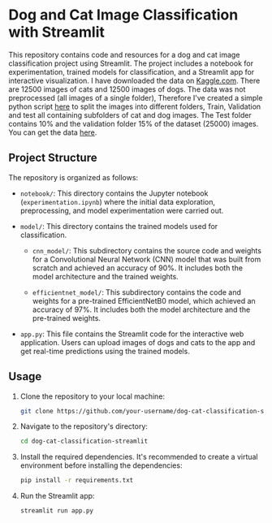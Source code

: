 # Dog and Cat Image Classification with Streamlit

This repository contains code and resources for a dog and cat image classification project using Streamlit. The project includes a notebook for experimentation, trained models for classification, and a Streamlit app for interactive visualization.
I have downloaded the data on [Kaggle.com](https://www.kaggle.com/). There are 12500 images of cats and 12500 images of dogs. The data was not preprocessed (all images of a single folder), Therefore I've created a simple python script [here](https://drive.google.com/file/d/1sivJQm4nJLSNLnC-D9gonHQdTPq6xnAH/view?usp=sharing) to split the images into different folders, Train, Validation and test all containing subfolders of cat and dog images. The Test folder contains 10% and the validation folder 15% of the dataset (25000) images.
You can get the data [here](https://drive.google.com/file/d/1w2Z-XREFr7bCLfLCJ5dKPo4osOsjjZxx/view?usp=sharing).

## Project Structure

The repository is organized as follows:

- `notebook/`: This directory contains the Jupyter notebook (`experimentation.ipynb`) where the initial data exploration, preprocessing, and model experimentation were carried out.

- `model/`: This directory contains the trained models used for classification.

  - `cnn_model/`: This subdirectory contains the source code and weights for a Convolutional Neural Network (CNN) model that was built from scratch and achieved an accuracy of 90%. It includes both the model architecture and the trained weights.

  - `efficientnet_model/`: This subdirectory contains the code and weights for a pre-trained EfficientNetB0 model, which achieved an accuracy of 97%. It includes both the model architecture and the pre-trained weights.

- `app.py`: This file contains the Streamlit code for the interactive web application. Users can upload images of dogs and cats to the app and get real-time predictions using the trained models.

## Usage

1. Clone the repository to your local machine:

   ```bash
   git clone https://github.com/your-username/dog-cat-classification-streamlit.git

2. Navigate to the repository's directory:

   ```bash
   cd dog-cat-classification-streamlit
   
3. Install the required dependencies. It's recommended to create a virtual environment before installing the dependencies:

   ```bash
   pip install -r requirements.txt

4. Run the Streamlit app:

    ```bash
    streamlit run app.py


